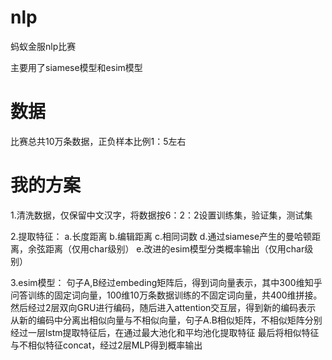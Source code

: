 # nlp

蚂蚁金服nlp比赛



主要用了siamese模型和esim模型

# 数据
  比赛总共10万条数据，正负样本比例1：5左右
# 我的方案
  1.清洗数据，仅保留中文汉字，将数据按6：2：2设置训练集，验证集，测试集
  
  2.提取特征：
            a.长度距离
            b.编辑距离
            c.相同词数
            d.通过siamese产生的曼哈顿距离，余弦距离（仅用char级别）
            e.改进的esim模型分类概率输出（仅用char级别）
            
  3.esim模型：
    句子A,B经过embeding矩阵后，得到词向量表示，其中300维知乎问答训练的固定词向量，100维10万条数据训练的不固定词向量，共400维拼接。
    然后经过2层双向GRU进行编码，随后进入attention交互层，得到新的编码表示
    从新的编码中分离出相似向量与不相似向量，句子A.B相似矩阵，不相似矩阵分别经过一层lstm提取特征后，在通过最大池化和平均池化提取特征
    最后将相似特征与不相似特征concat，经过2层MLP得到概率输出
  
    
    
